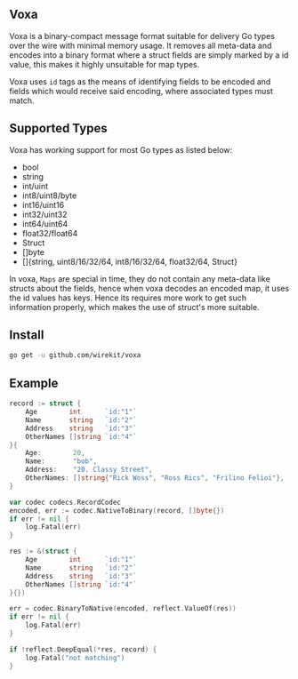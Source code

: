 Voxa
------------
Voxa is a binary-compact message format suitable for delivery Go types over the wire with minimal memory usage.
It removes all meta-data and encodes into a binary format where a struct fields are simply marked by a id value, this
makes it highly unsuitable for map types.

Voxa uses `id` tags as the means of identifying fields to be encoded and fields which would receive said encoding, where
associated types must match.

## Supported Types

Voxa has working support for most Go types as listed below:

- bool
- string
- int/uint
- int8/uint8/byte
- int16/uint16
- int32/uint32
- int64/uint64
- float32/float64
- Struct
- []byte
- []{string, uint8/16/32/64, int8/16/32/64, float32/64, Struct}

In voxa, `Maps` are special in time, they do not contain any meta-data like structs about the fields, hence when
voxa decodes an encoded map, it uses the id values has keys. Hence its requires more work to get such information properly, which
makes the use of struct's more suitable.

## Install

```bash
go get -u github.com/wirekit/voxa
```

## Example

```go
record := struct {
    Age        int      `id:"1"`
    Name       string   `id:"2"`
    Address    string   `id:"3"`
    OtherNames []string `id:"4"`
}{
    Age:        20,
    Name:       "bob",
    Address:    "20. Classy Street",
    OtherNames: []string{"Rick Woss", "Ross Rics", "Frilino Felioi"},
}

var codec codecs.RecordCodec
encoded, err := codec.NativeToBinary(record, []byte{})
if err != nil {
    log.Fatal(err)
}

res := &(struct {
    Age        int      `id:"1"`
    Name       string   `id:"2"`
    Address    string   `id:"3"`
    OtherNames []string `id:"4"`
}{})

err = codec.BinaryToNative(encoded, reflect.ValueOf(res))
if err != nil {
    log.Fatal(err)
}

if !reflect.DeepEqual(*res, record) {
    log.Fatal("not matching")
}

```